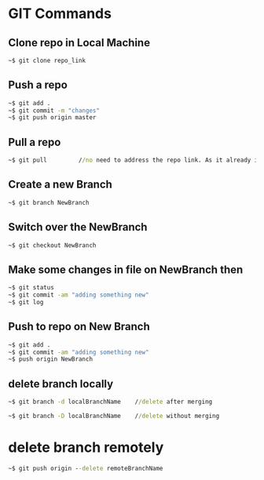 
# GIT Commands

## Clone repo in Local Machine

```cmd
~$ git clone repo_link
```

## Push a repo

```cmd
~$ git add .
~$ git commit -m "changes"
~$ git push origin master
```

## Pull a repo

```cmd
~$ git pull			//no need to address the repo link. As it already inside
```

## Create a new Branch

```cmd
~$ git branch NewBranch
```

## Switch over the NewBranch

```cmd
~$ git checkout NewBranch
```

## Make some changes in file on NewBranch then

```cmd
~$ git status
~$ git commit -am "adding something new"
~$ git log
```

## Push to repo on New Branch

```cmd
~$ git add .
~$ git commit -am "adding something new"
~$ push origin NewBranch
```

## delete branch locally

```cmd
~$ git branch -d localBranchName    //delete after merging

~$ git branch -D localBranchName    //delete without merging
```

# delete branch remotely

```cmd
~$ git push origin --delete remoteBranchName
```
